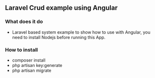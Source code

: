 ## Laravel Crud example using Angular

### What does it do
- Laravel based system example to show how to use with Angular, you need to install Nodejs before running this App.

### How to install
- composer install
- php artisan key:generate
- php artisan migrate
